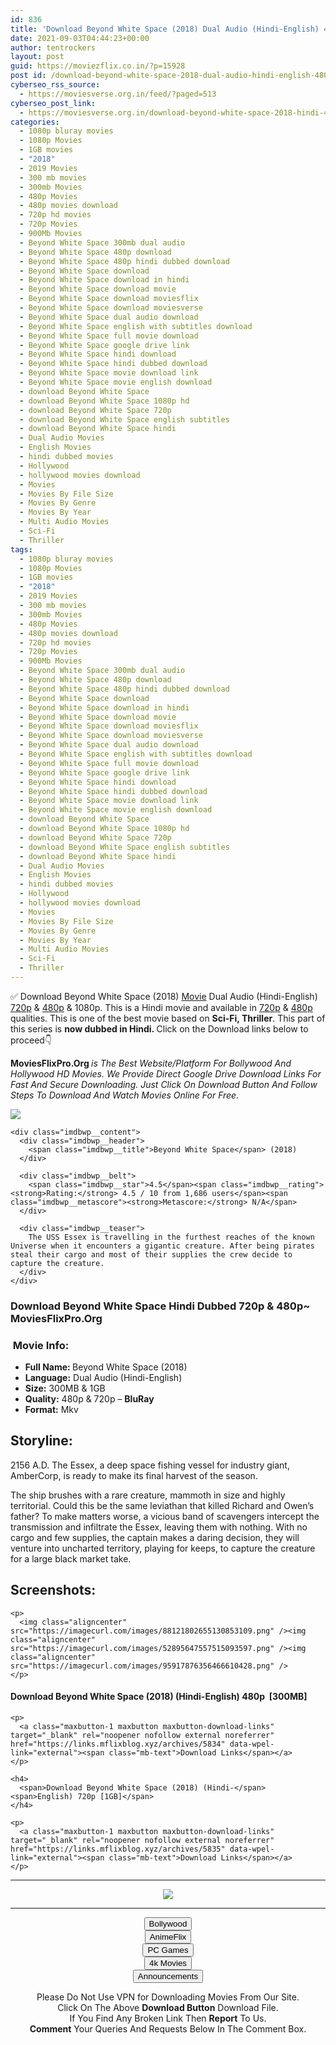 ```yaml
---
id: 836
title: 'Download Beyond White Space (2018) Dual Audio (Hindi-English) 480p [300MB] || 720p [1GB]'
date: 2021-09-03T04:44:23+00:00
author: tentrockers
layout: post
guid: https://moviezflix.co.in/?p=15928
post id: /download-beyond-white-space-2018-dual-audio-hindi-english-480p-300mb-720p-1gb/
cyberseo_rss_source:
  - https://moviesverse.org.in/feed/?paged=513
cyberseo_post_link:
  - https://moviesverse.org.in/download-beyond-white-space-2018-hindi-480p-720p/
categories:
  - 1080p bluray movies
  - 1080p Movies
  - 1GB movies
  - "2018"
  - 2019 Movies
  - 300 mb movies
  - 300mb Movies
  - 480p Movies
  - 480p movies download
  - 720p hd movies
  - 720p Movies
  - 900Mb Movies
  - Beyond White Space 300mb dual audio
  - Beyond White Space 480p download
  - Beyond White Space 480p hindi dubbed download
  - Beyond White Space download
  - Beyond White Space download in hindi
  - Beyond White Space download movie
  - Beyond White Space download moviesflix
  - Beyond White Space download moviesverse
  - Beyond White Space dual audio download
  - Beyond White Space english with subtitles download
  - Beyond White Space full movie download
  - Beyond White Space google drive link
  - Beyond White Space hindi download
  - Beyond White Space hindi dubbed download
  - Beyond White Space movie download link
  - Beyond White Space movie english download
  - download Beyond White Space
  - download Beyond White Space 1080p hd
  - download Beyond White Space 720p
  - download Beyond White Space english subtitles
  - download Beyond White Space hindi
  - Dual Audio Movies
  - English Movies
  - hindi dubbed movies
  - Hollywood
  - hollywood movies download
  - Movies
  - Movies By File Size
  - Movies By Genre
  - Movies By Year
  - Multi Audio Movies
  - Sci-Fi
  - Thriller
tags:
  - 1080p bluray movies
  - 1080p Movies
  - 1GB movies
  - "2018"
  - 2019 Movies
  - 300 mb movies
  - 300mb Movies
  - 480p Movies
  - 480p movies download
  - 720p hd movies
  - 720p Movies
  - 900Mb Movies
  - Beyond White Space 300mb dual audio
  - Beyond White Space 480p download
  - Beyond White Space 480p hindi dubbed download
  - Beyond White Space download
  - Beyond White Space download in hindi
  - Beyond White Space download movie
  - Beyond White Space download moviesflix
  - Beyond White Space download moviesverse
  - Beyond White Space dual audio download
  - Beyond White Space english with subtitles download
  - Beyond White Space full movie download
  - Beyond White Space google drive link
  - Beyond White Space hindi download
  - Beyond White Space hindi dubbed download
  - Beyond White Space movie download link
  - Beyond White Space movie english download
  - download Beyond White Space
  - download Beyond White Space 1080p hd
  - download Beyond White Space 720p
  - download Beyond White Space english subtitles
  - download Beyond White Space hindi
  - Dual Audio Movies
  - English Movies
  - hindi dubbed movies
  - Hollywood
  - hollywood movies download
  - Movies
  - Movies By File Size
  - Movies By Genre
  - Movies By Year
  - Multi Audio Movies
  - Sci-Fi
  - Thriller
---
```

<div class="thecontent clearfix">
  <p>
    ✅ Download Beyond White Space (2018) <a href="https://moviesverse.org.in/category/movies/" data-wpel-link="internal">Movie</a> Dual Audio (Hindi-English) <a href="https://moviesverse.org.in/720p-movies/" data-wpel-link="internal">720p</a>&nbsp;&&nbsp;<a href="https://moviesverse.org.in/480p-movies/" data-wpel-link="internal">480p</a> & 1080p. This is a Hindi movie and available in <a href="https://moviesverse.org.in/720p-movies/" data-wpel-link="internal">720p</a>&nbsp;&&nbsp;<a href="https://moviesverse.org.in/480p-movies/" data-wpel-link="internal">480p</a> qualities. This is one of the best movie based on <strong>Sci-Fi, Thriller</strong>. This part of this series is <strong>now dubbed in <span>Hindi.&nbsp;</span></strong><span>Click on the Download links below to proceed👇</span>
  </p>
  
  <p>
    <strong><span>MoviesFlixPro.Org&nbsp;</span></strong><em>is The Best Website/Platform For Bollywood And Hollywood HD Movies. We Provide Direct Google Drive Download Links For Fast And Secure Downloading. Just Click On Download Button And Follow Steps To&nbsp;Download And Watch Movies Online For Free.</em>
  </p>
  
  <div class="imdbwp imdbwp--movie dark">
    <div class="imdbwp__thumb">
      <a class="imdbwp__link" target="_blank" title="Beyond White Space" href="https://www.imdb.com/title/tt1977094/" rel="nofollow external noopener noreferrer" data-wpel-link="external"><img class="imdbwp__img" src="https://m.media-amazon.com/images/M/MV5BOWYzNTUxNjQtNGNjMy00Yzc1LWEyNzItOWQ2MWFjZGRmOTcxXkEyXkFqcGdeQXVyNTM3MDMyMDQ@._V1_SX300.jpg" /></a>
    </div>
    
    <div class="imdbwp__content">
      <div class="imdbwp__header">
        <span class="imdbwp__title">Beyond White Space</span> (2018)
      </div>
      
      <div class="imdbwp__belt">
        <span class="imdbwp__star">4.5</span><span class="imdbwp__rating"><strong>Rating:</strong> 4.5 / 10 from 1,686 users</span><span class="imdbwp__metascore"><strong>Metascore:</strong> N/A</span>
      </div>
      
      <div class="imdbwp__teaser">
        The USS Essex is travelling in the furthest reaches of the known Universe when it encounters a gigantic creature. After being pirates steal their cargo and most of their supplies the crew decide to capture the creature.
      </div>
    </div>
  </div>
  
  <h3>
    <span>Download Beyond White Space Hindi Dubbed 720p & 480p~ MoviesFlixPro.Org</span>
  </h3>
  
  <h3>
    <span>&nbsp;Movie Info:&nbsp;</span>
  </h3>
  
  <ul>
    <li>
      <strong>Full Name: </strong>Beyond White Space (2018)
    </li>
    <li>
      <strong>Language:</strong> Dual Audio (Hindi-English)
    </li>
    <li>
      <strong>Size:</strong> 300MB & 1GB
    </li>
    <li>
      <strong>Quality:</strong> 480p & 720p – <span><strong>BluRay</strong></span>
    </li>
    <li>
      <strong>Format:</strong>&nbsp;Mkv
    </li>
  </ul>
  
  <h2>
    <span>Storyline:</span>
  </h2>
  
  <p>
    2156 A.D. The Essex, a deep space fishing vessel for industry giant, AmberCorp, is ready to make its final harvest of the season.
  </p>
  
  <div>
    The ship brushes with a rare creature, mammoth in size and highly territorial. Could this be the same leviathan that killed Richard and Owen’s father? To make matters worse, a vicious band of scavengers intercept the transmission and infiltrate the Essex, leaving them with nothing. With no cargo and few supplies, the captain makes a daring decision, they will venture into uncharted territory, playing for keeps, to capture the creature for a large black market take.
  </div>
  
  <div class="summary_text">
    <h2>
      <span>Screenshots:</span>
    </h2>
    
    <p>
      <img class="aligncenter" src="https://imagecurl.com/images/88121802655130853109.png" /><img class="aligncenter" src="https://imagecurl.com/images/52895647557515093597.png" /><img class="aligncenter" src="https://imagecurl.com/images/95917876356466610428.png" />
    </p>
  </div>
  
  <div class="inline canwrap">
    <h4>
      <span>Download Beyond White Space (2018) (Hindi-English) </span><span>480p&nbsp; [300MB]</span>
    </h4>
    
    <p>
      <a class="maxbutton-1 maxbutton maxbutton-download-links" target="_blank" rel="noopener nofollow external noreferrer" href="https://links.mflixblog.xyz/archives/5834" data-wpel-link="external"><span class="mb-text">Download Links</span></a>
    </p>
    
    <h4>
      <span>Download Beyond White Space (2018) (Hindi-</span><span>English) 720p [1GB]</span>
    </h4>
    
    <p>
      <a class="maxbutton-1 maxbutton maxbutton-download-links" target="_blank" rel="noopener nofollow external noreferrer" href="https://links.mflixblog.xyz/archives/5835" data-wpel-link="external"><span class="mb-text">Download Links</span></a>
    </p>
  </div>
</div>

<center>
  </p> 
  
  <hr />
  
  <p>
    <a href="http://gdrivepro.xyz/join.php" data-wpel-link="external" target="_blank" rel="nofollow external noopener noreferrer"><img src="https://i.imgur.com/FhMdWdW.png" /></a>
  </p>
  
  <hr />
  
  <p>
    <a href="https://dogemovies.xyz" target="_blank" data-wpel-link="external" rel="nofollow external noopener noreferrer"><button class="button button5">Bollywood</button></a><br /> <a href="https://animeflix.in" target="_blank" data-wpel-link="external" rel="nofollow external noopener noreferrer"><button class="button button5">AnimeFlix</button></a><br /> <a href="https://gamesflix.net/" target="_blank" data-wpel-link="external" rel="nofollow external noopener noreferrer"><button class="button button5">PC Games</button></a><br /> <a href="https://uhdmovies.in" target="_blank" data-wpel-link="external" rel="nofollow external noopener noreferrer"><button class="button button5">4k Movies</button></a><br /> <a href="https://moviesverse.org.in/announcements/" target="_blank" data-wpel-link="internal" rel="noopener"><button class="button button5">Announcements</button></a>
  </p>
  
  <div class="alert alert-danger">
    Please Do Not Use VPN for Downloading Movies From Our Site.
  </div>
  
  <div class="alert alert-success">
    Click On The Above <strong>Download Button</strong> Download File.
  </div>
  
  <div class="alert alert-warning">
    If You Find Any Broken Link Then <strong>Report</strong> To Us.
  </div>
  
  <div class="alert alert-info">
    <strong>Comment</strong> Your Queries And Requests Below In The Comment Box.
  </div>
  
  <p>
    </center>
  </p>
